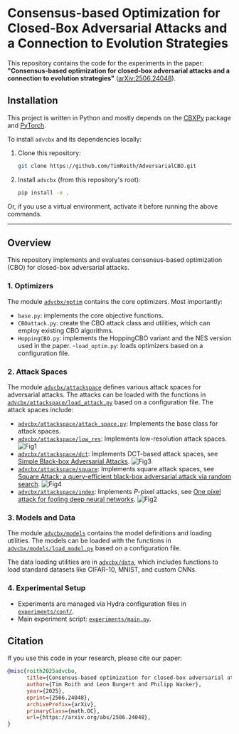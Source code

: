 # Consensus-based Optimization for Closed-Box Adversarial Attacks and a Connection to Evolution Strategies

This repository contains the code for the experiments in the paper:  
**"Consensus-based optimization for closed-box adversarial attacks and a connection to evolution strategies"** ([arXiv:2506.24048](https://arxiv.org/abs/2506.24048)).

## Installation

This project is written in Python and mostly depends on the [CBXPy](https://github.com/PdIPS/CBXpy) package and [PyTorch](https://pytorch.org/).

To install `advcbx` and its dependencies locally:

1. Clone this repository:
    ```sh
    git clone https://github.com/TimRoith/AdversarialCBO.git
    ```

2. Install `advcbx` (from this repository's root):
    ```sh
    pip install -e .
    ```

Or, if you use a virtual environment, activate it before running the above commands.

---

## Overview

This repository implements and evaluates consensus-based optimization (CBO) for closed-box adversarial attacks.

### 1. Optimizers
The module [`advcbx/optim`](advcbx/optim/) contains the core optimizers. Most importantly:
- `base.py`: implements the core objective functions.
- `CBOattack.py`: create the CBO attack class and utilities, which can employ existing CBO algorithms.
- `HoppingCBO.py`: implements the HoppingCBO variant and the NES version used in the paper.
-`load_optim.py`: loads optimizers based on a configuration file.

### 2. Attack Spaces
The module [`advcbx/attackspace`](advcbx/attackspace/) defines various attack spaces for adversarial attacks. The attacks can be loaded with the functions in [`advcbx/attackspace/load_attack.py`](advcbx/attackspace/load_attack.py) based on a configuration file. The attack spaces include:

- [`advcbx/attackspace/attack_space.py`](advcbx/attackspace/attack_space.py): Implements the base class for attack spaces.
- [`advcbx/attackspace/low_res`](advcbx/attackspace/low_res.py): Implements low-resolution attack spaces.
 ![Fig1](https://github.com/user-attachments/assets/b4851a3d-389a-45f9-8b5b-16bd4bfea887)
- [`advcbx/attackspace/dct`](advcbx/attackspace/dct.py): Implements DCT-based attack spaces, see [Simple Black-box Adversarial Attacks](https://arxiv.org/abs/1905.07121).
  ![Fig3](https://github.com/user-attachments/assets/ebc271ed-94b3-4894-b537-800d7ae29db8)
- [`advcbx/attackspace/square`](advcbx/attackspace/square.py): Implements square attack spaces, see [Square Attack: a query-efficient black-box adversarial attack via random search](https://arxiv.org/abs/1912.00049).
  ![Fig4](https://github.com/user-attachments/assets/5eb6a002-0888-4a02-a3a2-321147f4e118)
- [`advcbx/attackspace/index`](advcbx/attackspace/index.py): Implements $P$-pixel attacks, see [One pixel attack for fooling deep neural networks](https://arxiv.org/abs/1710.08864).
  ![Fig2](https://github.com/user-attachments/assets/0edae1a3-a497-4fbd-badf-1b2983b75b80)


### 3. Models and Data
The module [`advcbx/models`](advcbx/models/) contains the model definitions and loading utilities. The models can be loaded with the functions in [`advcbx/models/load_model.py`](advcbx/models/load_model.py) based on a configuration file.

The data loading utilities are in [`advcbx/data`](advcbx/data/), which includes functions to load standard datasets like CIFAR-10, MNIST, and custom CNNs.

### 4. Experimental Setup

- Experiments are managed via Hydra configuration files in [`experiments/conf/`](experiments/conf/).
- Main experiment script: [`experiments/main.py`](experiments/main.py).

## Citation
If you use this code in your research, please cite our paper:

```bibtex
@misc{roith2025advcbo,
      title={Consensus-based optimization for closed-box adversarial attacks and a connection to evolution strategies}, 
      author={Tim Roith and Leon Bungert and Philipp Wacker},
      year={2025},
      eprint={2506.24048},
      archivePrefix={arXiv},
      primaryClass={math.OC},
      url={https://arxiv.org/abs/2506.24048}, 
}
```
